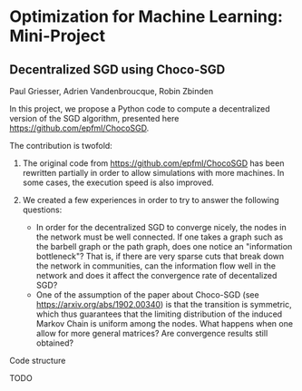 # Optimization for Machine Learning: Mini-Project

## Decentralized SGD using Choco-SGD
Paul Griesser, Adrien Vandenbroucque, Robin Zbinden

In this project, we propose a Python code to compute a decentralized version of the SGD algorithm, presented here https://github.com/epfml/ChocoSGD.

The contribution is twofold:

1) The original code from https://github.com/epfml/ChocoSGD has been rewritten partially in order to allow simulations with more machines. In some cases, the execution speed is also improved.

2) We created a few experiences in order to try to answer the following questions:
    - In order for the decentralized SGD to converge nicely, the nodes in the network must be well connected. If one takes a graph such as the barbell graph or the path graph, does one notice an "information bottleneck"? That is, if there are very sparse cuts that break down the network in communities, can the information flow well in the network and does it affect the convergence rate of decentalized SGD?
    - One of the assumption of the paper about Choco-SGD (see https://arxiv.org/abs/1902.00340) is that the transition is symmetric, which thus guarantees that the limiting distribution of the induced Markov Chain is uniform among the nodes. What happens when one allow for more general matrices? Are convergence results still obtained?
    
Code structure

TODO

